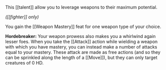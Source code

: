 This [[talent]] allow you to leverage weapons to their maximum potential.

*([[fighter]] only)*

You gain the [[Weapon Mastery]] feat for one weapon type of your choice.

**Hordebreaker:** Your weapon prowess also makes you a whirlwind again lesser foes. When you take the [[Attack]] action while wielding a weapon with which you have mastery, you can instead make a number of attacks equal to your mastery. These attack are made as free actions (and so they can be sprinkled along the length of a [[Move]]), but they can only target creatures of 0 HD.
